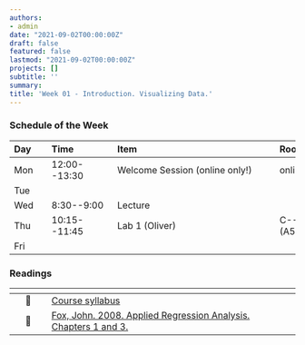 ```yaml
---
authors:
- admin
date: "2021-09-02T00:00:00Z"
draft: false
featured: false
lastmod: "2021-09-02T00:00:00Z"
projects: []
subtitle: ''
summary: 
title: 'Week 01 - Introduction. Visualizing Data.'
---
```


### Schedule of the Week

| <div style="width:50px;text-align:left">Day</div> | <div style="width:100px;text-align:left">Time</div> | <div style="width:270px;text-align:left">Item</div> | <div style="width:100px;text-align:left">Room</div> |<div style="width:100px;text-align:left">Slides</div> |
|:-----|:-------------|:--------------------------------|:------------|:------------|
| Mon  | 12:00--13:30 | Welcome Session (online only!)  | online      | Link Slides |
| Tue  |              |                                 |             |             |
| Wed  | 8:30--9:00   | Lecture                         |             | Link Slides |
| Thu  | 10:15--11:45 | Lab 1 (Oliver)                  | C--108 (A5) |             |
| Fri  |              |                                 |             |             |



### Readings

| <div style="width:50px"></div>  | <div style="width:420px"></div>  |  <div style="width:200px"></div> |
|:---:|:---|:---:|
| :page_facing_up: | [Course syllabus](https://introds.org/) | **Required** | 
| :open_book: | [Fox, John. 2008. Applied Regression Analysis. Chapters 1 and 3.](https://r4ds.had.co.nz/explore-intro.html) | **Required** |



